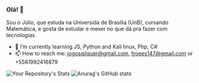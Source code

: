 
### Olá! 👋

Sou o Júlio, que estuda na Universida de Brasília (UnB), cursando Matemática, e gosta de estudar e mexer no que dá pra fazer com tecnologias. 


- 🌱 I’m currently learning JS, Python and Kali linux, Php, C#
- 📫 How to reach me: jogosqilquer@gmail.com, froees147@gmail.com or +5561992416879


![Your Repository's Stats](https://github-readme-stats.vercel.app/api/top-langs/?username=Vvendet&theme=blue-green) ![Anurag's GitHub stats](https://github-readme-stats.vercel.app/api?username=Vvendet&show_icons=true&theme=radical)



